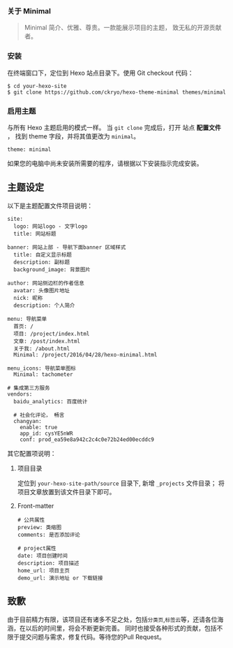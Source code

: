 ### 关于 Minimal

> Minimal 简介、优雅、尊贵。一款能展示项目的主题， 致无私的开源贡献者。

### 安装

在终端窗口下，定位到 Hexo 站点目录下。使用 Git checkout 代码：
```
$ cd your-hexo-site
$ git clone https://github.com/ckryo/hexo-theme-minimal themes/minimal
```

### 启用主题

与所有 Hexo 主题启用的模式一样。 当 `git clone` 完成后，打开 站点 **配置文件** ， 找到 theme 字段，并将其值更改为 `minimal`。

```
theme: minimal
```
如果您的电脑中尚未安装所需要的程序，请根据以下安装指示完成安装。

## 主题设定
以下是主题配置文件项目说明：

```ymal
site:
  logo: 网站logo - 文字logo
  title: 网站标题

banner: 网站上部 - 导航下面banner 区域样式
  title: 自定义显示标题
  description: 副标题
  background_image: 背景图片

author: 网站侧边栏的作者信息
  avatar: 头像图片地址
  nick: 昵称
  description: 个人简介

menu: 导航菜单
  首页: /
  项目: /project/index.html
  文章: /post/index.html
  关于我: /about.html
  Minimal: /project/2016/04/28/hexo-minimal.html

menu_icons: 导航菜单图标
  Minimal: tachometer

# 集成第三方服务
vendors:
  baidu_analytics: 百度统计

  # 社会化评论， 畅言
  changyan:
    enable: true
    app_id: cysYE5nWR
    conf: prod_ea59e8a942c2c4c0e72b24ed00ecddc9

```

其它配置项说明：
1. 项目目录
	
	定位到 `your-hexo-site-path/source` 目录下, 新增 `_projects` 文件目录； 将项目文章放置到该文件目录下即可。

2. Front-matter
	
	```
	# 公共属性
	preview: 类缩图
	comments: 是否添加评论

	# project属性
	date: 项目创建时间
	description: 项目描述
	home_url: 项目主页
	demo_url: 演示地址 or 下载链接
	```


## 致歉
由于目前精力有限，该项目还有诸多不足之处，包括`分类页`,`标签云`等，还请各位海涵，在以后的时间里，将会不断更新完善。
同时也接受各种形式的贡献，包括不限于提交问题与需求，修复代码。等待您的Pull Request。
